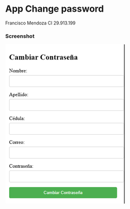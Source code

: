 # App Change password

Francisco Mendoza CI 29.913.199
### Screenshot

![](./assets/vista_previa.PNG)
